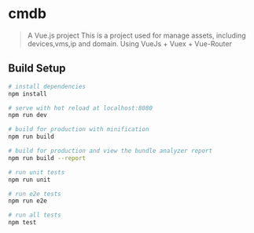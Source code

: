 # cmdb

> A Vue.js project
> This is a project used for manage assets, including devices,vms,ip and domain.
> Using VueJs + Vuex + Vue-Router

## Build Setup

``` bash
# install dependencies
npm install

# serve with hot reload at localhost:8080
npm run dev

# build for production with minification
npm run build

# build for production and view the bundle analyzer report
npm run build --report

# run unit tests
npm run unit

# run e2e tests
npm run e2e

# run all tests
npm test
```


